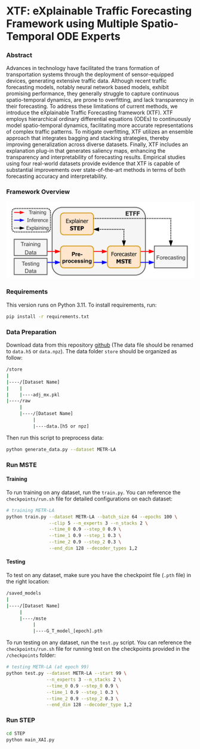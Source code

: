 # XTF: eXplainable Traffic Forecasting Framework using Multiple Spatio-Temporal ODE Experts

### Abstract
Advances in technology have facilitated the trans formation of transportation systems through the deployment of sensor-equipped devices, generating extensive traffic data. Although recent traffic forecasting models, notably neural network based models, exhibit promising performance, they generally struggle to capture continuous spatio-temporal dynamics, are prone to overfitting, and lack transparency in their forecasting. To address these limitations of current methods, we introduce the eXplainable Traffic Forecasting framework (XTF). XTF employs hierarchical ordinary differential equations (ODEs) to continuously model spatio-temporal dynamics, facilitating more accurate representations of complex traffic patterns. To mitigate overfitting, XTF utilizes an ensemble approach that integrates bagging and stacking strategies, thereby improving generalization across diverse datasets. Finally, XTF includes an explanation plug-in that generates saliency maps, enhancing the transparency and interpretability of forecasting results. Empirical studies using four real-world datasets provide evidence that XTF is capable of substantial improvements over state-of-the-art methods in terms of both forecasting accuracy and interpretability.

###  Framework Overview
![ Framework Overview](figures/Framework_Overview.jpg)

### Requirements
This version runs on Python 3.11. To install requirements, run:
```bash
pip install -r requirements.txt
```

### Data Preparation
Download data from this repository [github](https://github.com/Jimmy-7664/STD-MAE) (The data file should be renamed to `data.h5` or `data.npz`). The data folder `store` should be organized as follow:
```bash
/store
|
|----/[Dataset Name]
|    |
|    |----adj_mx.pkl
|----/raw
     |
     |----/[Dataset Name]
          |
          |----data.[h5 or npz]
```
Then run this script to preprocess data:
```bash
python generate_data.py --dataset METR-LA
```

### Run MSTE
#### Training
To run training on any dataset, run the `train.py`. You can reference the `checkpoints/run.sh` file for detailed configurations on each dataset:
```bash
# training METR-LA
python train.py --dataset METR-LA --batch_size 64 --epochs 100 \
                --clip 5 --n_experts 3 --n_stacks 2 \
                --time_0 0.9 --step_0 0.9 \
                --time_1 0.9 --step_1 0.3 \
                --time_2 0.9 --step_2 0.3 \
                --end_dim 128 --decoder_types 1,2
```
#### Testing
To test on any dataset, make sure you have the checkpoint file (`.pth` file) in the right location:
```bash
/saved_models
|
|----/[Dataset Name]
     |
     |----/mste
          |
          |----G_T_model_[epoch].pth
```
To run testing on any dataset, run the `test.py` script. You can reference the `checkpoints/run.sh` file for running test on the checkpoints provided in the `/checkpoints` folder:
```bash
# testing METR-LA (at epoch 99)
python test.py --dataset METR-LA --start 99 \
               --n_experts 3 --n_stacks 2 \
               --time_0 0.9 --step_0 0.9 \
               --time_1 0.9 --step_1 0.3 \
               --time_2 0.9 --step_2 0.3 \
               --end_dim 128 --decoder_type 1,2
```

### Run STEP
```bash
cd STEP
python main_XAI.py
```
